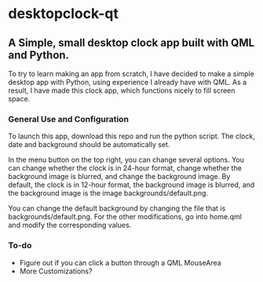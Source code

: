 # desktopclock-qt

## A Simple, small desktop clock app built with QML and Python.

To try to learn making an app from scratch, I have decided to make a simple desktop app with Python, using experience I already have with QML. As a result, I have made this clock app, which functions nicely to fill screen space.

### General Use and Configuration

To launch this app, download this repo and run the python script. The clock, date and background should be automatically set.

In the menu button on the top right, you can change several options. You can change whether the clock is in 24-hour format, change whether the background image is blurred, and change the background image. By default, the clock is in 12-hour format, the background image is blurred, and the background image is the image backgrounds/default.png.

You can change the default background by changing the file that is backgrounds/default.png. For the other modifications, go into home.qml and modify the corresponding values.

### To-do

- Figure out if you can click a button through a QML MouseArea
- More Customizations?
